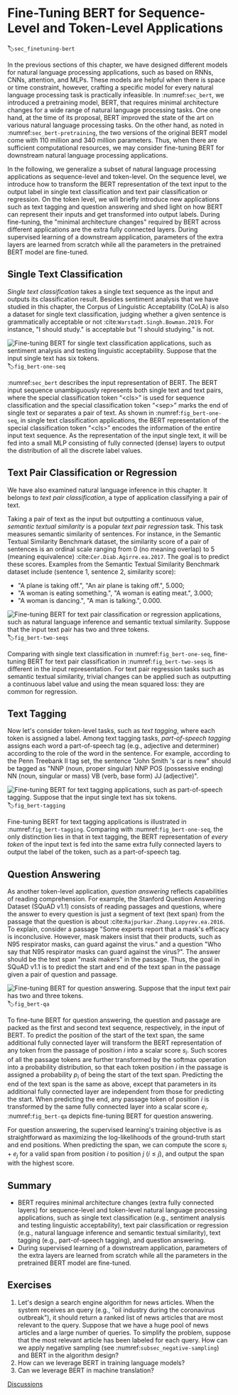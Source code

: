 # Fine-Tuning BERT for Sequence-Level and Token-Level Applications
:label:`sec_finetuning-bert`

In the previous sections of this chapter,
we have designed different models for natural language processing applications,
such as based on RNNs, CNNs, attention, and MLPs.
These models are helpful when there is space or time constraint,
however,
crafting a specific model for every natural language processing task
is practically infeasible.
In :numref:`sec_bert`,
we introduced a pretraining model, BERT,
that requires minimal architecture changes
for a wide range of natural language processing tasks.
One one hand,
at the time of its proposal,
BERT improved the state of the art on various natural language processing tasks.
On the other hand,
as noted in :numref:`sec_bert-pretraining`,
the two versions of the original BERT model
come with 110 million and 340 million parameters.
Thus, when there are sufficient computational resources,
we may consider
fine-tuning BERT for downstream natural language processing applications.

In the following,
we generalize a subset of natural language processing applications
as sequence-level and token-level.
On the sequence level,
we introduce how to transform the BERT representation of the text input
to the output label
in single text classification
and text pair classification or regression.
On the token level, we will briefly introduce new applications
such as text tagging and question answering
and shed light on how BERT can represent their inputs and get transformed into output labels.
During fine-tuning,
the "minimal architecture changes" required by BERT across different applications
are the extra fully connected layers.
During supervised learning of a downstream application,
parameters of the extra layers are learned from scratch while
all the parameters in the pretrained BERT model are fine-tuned.


## Single Text Classification

*Single text classification* takes a single text sequence as the input and outputs its classification result.
Besides sentiment analysis that we have studied in this chapter,
the Corpus of Linguistic Acceptability (CoLA)
is also a dataset for single text classification,
judging whether a given sentence is grammatically acceptable or not :cite:`Warstadt.Singh.Bowman.2019`.
For instance, "I should study." is acceptable but "I should studying." is not.

![Fine-tuning BERT for single text classification applications, such as sentiment analysis and testing linguistic acceptability. Suppose that the input single text has six tokens.](../img/bert-one-seq.svg)
:label:`fig_bert-one-seq`

:numref:`sec_bert` describes the input representation of BERT.
The BERT input sequence unambiguously represents both single text and text pairs,
where the special classification token 
“&lt;cls&gt;” is used for sequence classification and 
the special classification token 
“&lt;sep&gt;” marks the end of single text or separates a pair of text.
As shown in :numref:`fig_bert-one-seq`,
in single text classification applications,
the BERT representation of the special classification token 
“&lt;cls&gt;” encodes the information of the entire input text sequence.
As the representation of the input single text,
it will be fed into a small MLP consisting of fully connected (dense) layers
to output the distribution of all the discrete label values.


## Text Pair Classification or Regression

We have also examined natural language inference in this chapter.
It belongs to *text pair classification*,
a type of application classifying a pair of text.

Taking a pair of text as the input but outputting a continuous value,
*semantic textual similarity* is a popular *text pair regression* task.
This task measures semantic similarity of sentences.
For instance, in the Semantic Textual Similarity Benchmark dataset,
the similarity score of a pair of sentences
is an ordinal scale ranging from 0 (no meaning overlap) to 5 (meaning equivalence) :cite:`Cer.Diab.Agirre.ea.2017`.
The goal is to predict these scores.
Examples from the Semantic Textual Similarity Benchmark dataset include (sentence 1, sentence 2, similarity score):

* "A plane is taking off.", "An air plane is taking off.", 5.000;
* "A woman is eating something.", "A woman is eating meat.", 3.000;
* "A woman is dancing.", "A man is talking.", 0.000.


![Fine-tuning BERT for text pair classification or regression applications, such as natural language inference and semantic textual similarity. Suppose that the input text pair has two and three tokens.](../img/bert-two-seqs.svg)
:label:`fig_bert-two-seqs`

Comparing with single text classification in :numref:`fig_bert-one-seq`,
fine-tuning BERT for text pair classification in :numref:`fig_bert-two-seqs` 
is different in the input representation.
For text pair regression tasks such as semantic textual similarity,
trivial changes can be applied such as outputting a continuous label value
and using the mean squared loss: they are common for regression.


## Text Tagging

Now let's consider token-level tasks, such as *text tagging*,
where each token is assigned a label.
Among text tagging tasks,
*part-of-speech tagging* assigns each word a part-of-speech tag (e.g., adjective and determiner)
according to the role of the word in the sentence.
For example,
according to the Penn Treebank II tag set,
the sentence "John Smith 's car is new"
should be tagged as
"NNP (noun, proper singular) NNP POS (possessive ending) NN (noun, singular or mass) VB (verb, base form) JJ (adjective)".

![Fine-tuning BERT for text tagging applications, such as part-of-speech tagging. Suppose that the input single text has six tokens.](../img/bert-tagging.svg)
:label:`fig_bert-tagging`

Fine-tuning BERT for text tagging applications
is illustrated in :numref:`fig_bert-tagging`.
Comparing with :numref:`fig_bert-one-seq`,
the only distinction lies in that
in text tagging, the BERT representation of *every token* of the input text
is fed into the same extra fully connected layers to output the label of the token,
such as a part-of-speech tag.



## Question Answering

As another token-level application,
*question answering* reflects capabilities of reading comprehension.
For example,
the Stanford Question Answering Dataset (SQuAD v1.1)
consists of reading passages and questions,
where the answer to every question
is just a segment of text (text span) from the passage that the question is about :cite:`Rajpurkar.Zhang.Lopyrev.ea.2016`.
To explain,
consider a passage
"Some experts report that a mask's efficacy is inconclusive. However, mask makers insist that their products, such as N95 respirator masks, can guard against the virus."
and a question "Who say that N95 respirator masks can guard against the virus?".
The answer should be the text span "mask makers" in the passage.
Thus, the goal in SQuAD v1.1 is to predict the start and end of the text span in the passage given a pair of question and passage.

![Fine-tuning BERT for question answering. Suppose that the input text pair has two and three tokens.](../img/bert-qa.svg)
:label:`fig_bert-qa`

To fine-tune BERT for question answering,
the question and passage are packed as
the first and second text sequence, respectively,
in the input of BERT.
To predict the position of the start of the text span,
the same additional fully connected layer will transform
the BERT representation of any token from the passage of position $i$
into a scalar score $s_i$.
Such scores of all the passage tokens
are further transformed by the softmax operation
into a probability distribution,
so that each token position $i$ in the passage is assigned
a probability $p_i$ of being the start of the text span.
Predicting the end of the text span
is the same as above, except that
parameters in its additional fully connected layer
are independent from those for predicting the start.
When predicting the end,
any passage token of position $i$
is transformed by the same fully connected layer
into a scalar score $e_i$.
:numref:`fig_bert-qa`
depicts fine-tuning BERT for question answering.

For question answering,
the supervised learning's training objective is as straightforward as
maximizing the log-likelihoods of the ground-truth start and end positions.
When predicting the span,
we can compute the score $s_i + e_j$ for a valid span
from position $i$ to position $j$ ($i \leq j$),
and output the span with the highest score.


## Summary

* BERT requires minimal architecture changes (extra fully connected layers) for sequence-level and token-level natural language processing applications, such as single text classification (e.g., sentiment analysis and testing linguistic acceptability), text pair classification or regression (e.g., natural language inference and semantic textual similarity), text tagging (e.g., part-of-speech tagging), and question answering.
* During supervised learning of a downstream application, parameters of the extra layers are learned from scratch while all the parameters in the pretrained BERT model are fine-tuned.



## Exercises

1. Let's design a search engine algorithm for news articles. When the system receives an query (e.g., "oil industry during the coronavirus outbreak"), it should return a ranked list of news articles that are most relevant to the query. Suppose that we have a huge pool of news articles and a large number of queries. To simplify the problem, suppose that the most relevant article has been labeled for each query. How can we apply negative sampling (see :numref:`subsec_negative-sampling`) and BERT in the algorithm design?
1. How can we leverage BERT in training language models?
1. Can we leverage BERT in machine translation?

[Discussions](https://discuss.d2l.ai/t/396)
